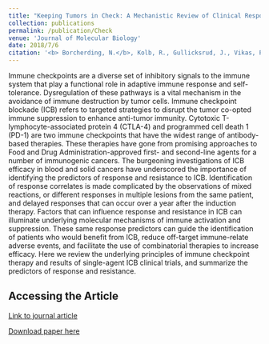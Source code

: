 ```yaml
---
title: "Keeping Tumors in Check: A Mechanistic Review of Clinical Response and Resistance to Immune Checkpoint Blockade in Cancer."
collection: publications
permalink: /publication/Check
venue: 'Journal of Molecular Biology'
date: 2018/7/6
citation: '<b> Borcherding, N.</b>, Kolb, R., Gullicksrud, J., Vikas, P. Zhu, Y., & Zhang, W. Keeping tumors in check: A mechanistic review of clinical response and resistance to immune checkpoint blockade in cancer. Journal of Molecular Biology 2018.'
---
```


Immune checkpoints are a diverse set of inhibitory signals to the immune system that play a functional role in adaptive immune response and self-tolerance. Dysregulation of these pathways is a vital mechanism in the avoidance of immune destruction by tumor cells. Immune checkpoint blockade (ICB) refers to targeted strategies to disrupt the tumor co-opted immune suppression to enhance anti-tumor immunity. Cytotoxic T-lymphocyte-associated protein 4 (CTLA-4) and programmed cell death 1 (PD-1) are two immune checkpoints that have the widest range of antibody-based therapies. These therapies have gone from promising approaches to Food and Drug Administration-approved first- and second-line agents for a number of immunogenic cancers. The burgeoning investigations of ICB efficacy in blood and solid cancers have underscored the importance of identifying the predictors of response and resistance to ICB. Identification of response correlates is made complicated by the observations of mixed reactions, or different responses in multiple lesions from the same patient, and delayed responses that can occur over a year after the induction therapy. Factors that can influence response and resistance in ICB can illuminate underlying molecular mechanisms of immune activation and suppression. These same response predictors can guide the identification of patients who would benefit from ICB, reduce off-target immune-relate adverse events, and facilitate the use of combinatorial therapies to increase efficacy. Here we review the underlying principles of immune checkpoint therapy and results of single-agent ICB clinical trials, and summarize the predictors of response and resistance.

Accessing the Article
--------
[Link to journal article](https://www.sciencedirect.com/science/article/abs/pii/S0022283618302298)

[Download paper here](https://ncborcherding.github.io/files/Check.pdf)






